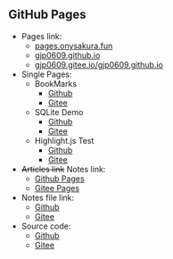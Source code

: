 ## GitHub Pages

-   Pages link:
    -   [pages.onysakura.fun](https://pages.onysakura.fun/)
    -   [gjp0609.github.io](https://gjp0609.github.io/)
    -   [gjp0609.gitee.io/gjp0609.github.io](https://gjp0609.gitee.io/gjp0609.github.io/)
-   Single Pages:
    -   BookMarks
        -   [Github](https://pages.onysakura.fun/single/bookmarks/index.html)
        -   [Gitee](https://gjp0609.gitee.io/gjp0609.github.io/single/bookmarks/index.html)
    -   SQLite Demo
        -   [Github](https://pages.onysakura.fun/single/sqlite/demo.html)
        -   [Gitee](https://gjp0609.gitee.io/gjp0609.github.io/single/sqlite/demo.html)
    -   Highlight.js Test
        -   [Github](https://pages.onysakura.fun/single/highlight.js/test.html)
        -   [Gitee](https://gjp0609.gitee.io/gjp0609.github.io/single/highlight.js/test.html)
-   ~~Articles link~~ Notes link:
    -   [Github Pages](https://pages.onysakura.fun/#/tools/notes/)
    -   [Gitee Pages](https://gjp0609.gitee.io/gjp0609.github.io/#/tools/notes/)
-   Notes file link:
    -   [Github](https://github.com/gjp0609/Notes/)
    -   [Gitee](https://github.com/gjp0609/Notes/)
-   Source code:
    -   [Github](https://github.com/gjp0609/gjp0609.github.io)
    -   [Gitee](https://gitee.com/gjp0609/gjp0609.github.io)
